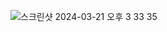 ![스크린샷 2024-03-21 오후 3 33 35](https://github.com/sejongsmarcle/2024_Spring_Kaggle_Study/assets/80825434/fdfd2046-6353-4506-82b4-e41571392209)
